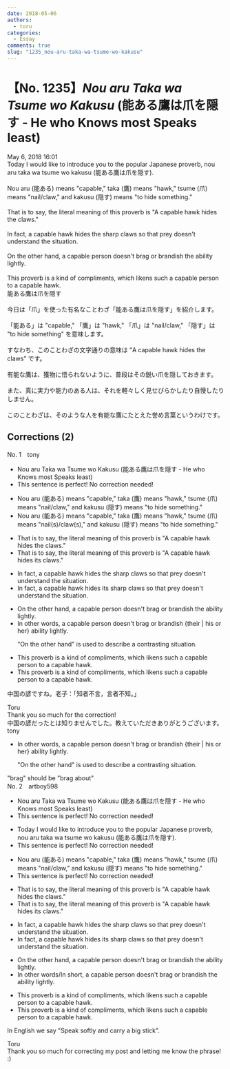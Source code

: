 ```yaml
---
date: 2018-05-06
authors:
  - toru
categories:
  - Essay
comments: true
slug: "1235_nou-aru-taka-wa-tsume-wo-kakusu"
---
```


# 【No. 1235】<strong><em>Nou aru Taka wa Tsume wo Kakusu</strong></em> (能ある鷹は爪を隠す - He who Knows most Speaks least)
<div class="date">May 6, 2018 16:01</div>
<div id="post"><div id="body_show_ori">
Today I would like to introduce you to the popular Japanese proverb, nou aru taka wa tsume wo kakusu (能ある鷹は爪を隠す).<br/><br/>Nou aru (能ある) means "capable," taka (鷹) means "hawk," tsume (爪) means "nail/claw," and kakusu (隠す) means "to hide something." <br/><br/>That is to say, the literal meaning of this proverb is "A capable hawk hides the claws."<br/><br/>In fact, a capable hawk hides the sharp claws so that prey doesn't understand the situation.<br/><br/>On the other hand, a capable person doesn't brag or brandish the ability lightly.<br/><br/>This proverb is a kind of compliments, which likens such a capable person to a capable hawk.
</div></div>

<!-- more -->

<div id="post_ja"><div id="body_show_mo">
能ある鷹は爪を隠す<br/><br/>今日は「爪」を使った有名なことわざ「能ある鷹は爪を隠す」を紹介します。<br/><br/>「能ある」は "capable," 「鷹」は "hawk," 「爪」は "nail/claw," 「隠す」は "to hide something" を意味します。<br/><br/>すなわち、このことわざの文字通りの意味は "A capable hawk hides the claws" です。<br/><br/>有能な鷹は、獲物に悟られないように、普段はその鋭い爪を隠しておきます。<br/><br/>また、真に実力や能力のある人は、それを軽々しく見せびらかしたり自慢したりしません。<br/><br/>このことわざは、そのような人を有能な鷹にたとえた誉め言葉というわけです。
</div></div>

## Corrections (2)
<div id="block"><div class="first_name"> No. 1　<span class="just_name">tony</span></div><div id="block2">
<ul class="correction_field">
<li class="incorrect">Nou aru Taka wa Tsume wo Kakusu (能ある鷹は爪を隠す - He who Knows most Speaks least)</li>
<li class="corrected perfect">This sentence is perfect! No correction needed!</li>
</ul>
<ul class="correction_field">
<li class="incorrect">Nou aru (能ある) means "capable," taka (鷹) means "hawk," tsume (爪) means "nail/claw," and kakusu (隠す) means "to hide something." </li>
<li class="corrected correct">
Nou aru (能ある) means "capable," taka (鷹) means "hawk," tsume (爪) means "nail(s)/claw(s)," and kakusu (隠す) means "to hide something." 
</li>
</ul>
<ul class="correction_field">
<li class="incorrect">That is to say, the literal meaning of this proverb is "A capable hawk hides the claws."</li>
<li class="corrected correct">
That is to say, the literal meaning of this proverb is "A capable hawk hides <span class="f_red">its</span> claws."
</li>
</ul>
<ul class="correction_field">
<li class="incorrect">In fact, a capable hawk hides the sharp claws so that prey doesn't understand the situation.</li>
<li class="corrected correct">
In fact, a capable hawk hides <span class="f_red">its</span> sharp claws so that prey doesn't understand the situation.
</li>
</ul>
<ul class="correction_field">
<li class="incorrect">On the other hand, a capable person doesn't brag or brandish the ability lightly.</li>
<li class="corrected correct">
<span class="f_red">In other words</span>, a capable person doesn't brag or brandish {their | his or her} ability lightly.
<p class="correction_comment">"On the other hand" is used to describe a contrasting situation.</p>
</li>
</ul>
<ul class="correction_field">
<li class="incorrect">This proverb is a kind of compliments, which likens such a capable person to a capable hawk.</li>
<li class="corrected correct">
This proverb is a kind of compliment<span class="f_red"><span class="sline">s</span></span>, which likens such a capable person to a capable hawk.
</li>
</ul>
<p class="comment_small">
 中国の諺ですね。老子：「知者不言，言者不知。」
</p>

</div><div class="name"><span class="just_name">Toru</span><br>
Thank you so much for the correction!<br/>中国の諺だったとは知りませんでした。教えていただきありがとうございます。
</div>
<div class="name"><span class="just_name">tony</span><br><div class="quote_field"><ul class="correction_field">
<li class="corrected correct">
<span class="f_red">In other words</span>, a capable person doesn't brag or brandish {their | his or her} ability lightly.
<p class="correction_comment">
"On the other hand" is used to describe a contrasting situation.
</p>
</li>
</ul></div>
"brag" should be "brag about"
</div>
</div>
<div id="block"><div class="first_name"> No. 2　<span class="just_name">artboy598</span></div><div id="block2">
<ul class="correction_field">
<li class="incorrect">Nou aru Taka wa Tsume wo Kakusu (能ある鷹は爪を隠す - He who Knows most Speaks least)</li>
<li class="corrected perfect">This sentence is perfect! No correction needed!</li>
</ul>
<ul class="correction_field">
<li class="incorrect">Today I would like to introduce you to the popular Japanese proverb, nou aru taka wa tsume wo kakusu (能ある鷹は爪を隠す).</li>
<li class="corrected perfect">This sentence is perfect! No correction needed!</li>
</ul>
<ul class="correction_field">
<li class="incorrect">Nou aru (能ある) means "capable," taka (鷹) means "hawk," tsume (爪) means "nail/claw," and kakusu (隠す) means "to hide something." </li>
<li class="corrected perfect">This sentence is perfect! No correction needed!</li>
</ul>
<ul class="correction_field">
<li class="incorrect">That is to say, the literal meaning of this proverb is "A capable hawk hides the claws."</li>
<li class="corrected correct">
That is to say, the literal meaning of this proverb is "A capable hawk hides <span class="f_red">its</span> claws."
</li>
</ul>
<ul class="correction_field">
<li class="incorrect">In fact, a capable hawk hides the sharp claws so that prey doesn't understand the situation.</li>
<li class="corrected correct">
In fact, a capable hawk hides i<span class="f_red">ts</span> sharp claws so that prey doesn't understand the situation.
</li>
</ul>
<ul class="correction_field">
<li class="incorrect">On the other hand, a capable person doesn't brag or brandish the ability lightly.</li>
<li class="corrected correct">
<span class="f_red">In other words/In short</span>, a capable person doesn't brag or brandish the ability lightly.
</li>
</ul>
<ul class="correction_field">
<li class="incorrect">This proverb is a kind of compliments, which likens such a capable person to a capable hawk.</li>
<li class="corrected correct">
This proverb is a kind of compliment<span class="sline"><span class="f_red">s</span></span>, which likens such a capable person to a capable hawk.
</li>
</ul>
<p class="comment_small">
 In English we say "Speak softly and carry a big stick".
</p>

</div><div class="name"><span class="just_name">Toru</span><br>
Thank you so much for correcting my post and letting me know the phrase! :)
</div>
</div>
